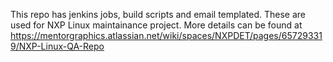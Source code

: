 This repo has jenkins jobs, build scripts and email templated. These are used for NXP Linux maintainance project.
More details can be found at https://mentorgraphics.atlassian.net/wiki/spaces/NXPDET/pages/657293319/NXP-Linux-QA-Repo 
